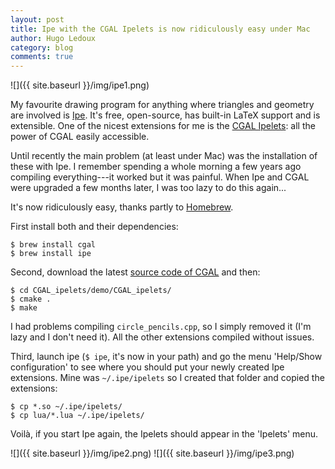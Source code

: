 ```yaml
---
layout: post
title: Ipe with the CGAL Ipelets is now ridiculously easy under Mac
author: Hugo Ledoux
category: blog
comments: true
---
```


![]({{ site.baseurl }}/img/ipe1.png)

My favourite drawing program for anything where triangles and geometry are involved is [Ipe](http://ipe7.sourceforge.net).
It's free, open-source, has built-in LaTeX support and is extensible.
One of the nicest extensions for me is the [CGAL Ipelets](http://doc.cgal.org/latest/CGAL_ipelets/index.html): all the power of CGAL easily accessible.

Until recently the main problem (at least under Mac) was the installation of these with Ipe.
I remember spending a whole morning a few years ago compiling everything---it worked but it was painful.
When Ipe and CGAL were upgraded a few months later, I was too lazy to do this again...

It's now ridiculously easy, thanks partly to [Homebrew](http://brew.sh).

First install both and their dependencies:

    $ brew install cgal
    $ brew install ipe

Second, download the latest [source code of CGAL](http://www.cgal.org/download.html) and then:

    $ cd CGAL_ipelets/demo/CGAL_ipelets/
    $ cmake .
    $ make

I had problems compiling `circle_pencils.cpp`, so I simply removed it (I'm lazy and I don't need it). 
All the other extensions compiled without issues.

Third, launch ipe (`$ ipe`, it's now in your path) and go the menu 'Help/Show configuration' to see where you should put your newly created Ipe extensions.
Mine was `~/.ipe/ipelets` so I created that folder and copied the extensions:

    $ cp *.so ~/.ipe/ipelets/
    $ cp lua/*.lua ~/.ipe/ipelets/

Voilà, if you start Ipe again, the Ipelets should appear in the 'Ipelets' menu.

![]({{ site.baseurl }}/img/ipe2.png)
![]({{ site.baseurl }}/img/ipe3.png)
